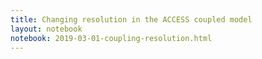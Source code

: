 ```yaml
---
title: Changing resolution in the ACCESS coupled model
layout: notebook
notebook: 2019-03-01-coupling-resolution.html
---
```

